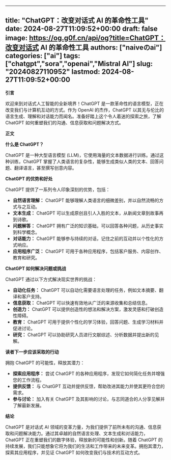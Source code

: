 
---
title: "ChatGPT：改变对话式 AI 的革命性工具"
date: 2024-08-27T11:09:52+00:00
draft: false
image: https://og.g0f.cn/api/og?title=ChatGPT：改变对话式 AI 的革命性工具
authors: ["naiveのai"]
categories: ["ai"]
tags: ["chatgpt","sora","openai","Mistral AI"]
slug: "20240827110952"
lastmod: 2024-08-27T11:09:52+00:00
---
**引言**

欢迎来到对话式人工智能的全新境界！ChatGPT 是一款革命性的语言模型，正在改变我们与计算机互动的方式。作为 OpenAI 的杰作，ChatGPT 以其无与伦比的语言生成、理解和对话能力而闻名。准备好踏上这个令人着迷的探索之旅，了解 ChatGPT 如何重塑我们的沟通、信息获取和问题解决方式。

**正文**

**什么是 ChatGPT？**

ChatGPT 是一种大型语言模型 (LLM)，它使用海量的文本数据进行训练。通过这种训练，ChatGPT 掌握了人类语言的复杂性，能够生成类似人类的文本、回答问题、翻译语言，甚至撰写创意内容。

**ChatGPT 的优势和好处**

ChatGPT 提供了一系列令人印象深刻的优势，包括：

- **自然语言理解：** ChatGPT 能够理解人类语言的细微差别，并以自然流畅的方式与之互动。
- **文本生成：** ChatGPT 可以生成原创且引人入胜的文本，从新闻文章到故事再到诗歌。
- **问题解答：** ChatGPT 拥有广泛的知识基础，可以回答各种问题，从历史事实到科学概念。
- **对话能力：** ChatGPT 能够参与持续的对话，记住之前的互动并以个性化的方式响应。
- **应用程序广泛：** ChatGPT 可用于各种应用程序，包括客户服务、内容创作、教育和研究。

**ChatGPT 如何解决问题或挑战**

ChatGPT 通过以下方式解决现实世界的挑战：

- **自动化任务：** ChatGPT 可以自动化需要语言处理的任务，例如文本摘要、翻译和客户支持。
- **信息获取：** ChatGPT 可以快速有效地从广泛的来源收集和总结信息。
- **创造力：** ChatGPT 可以提供创造性的想法和解决方案，激发灵感和打破创造性障碍。
- **教育：** ChatGPT 可用于提供个性化的学习体验，回答问题、生成学习材料并促进讨论。
- **研究：** ChatGPT 可以协助研究人员进行文献综述、分析数据并提出新的见解。

**读者下一步应该采取的行动**

拥抱 ChatGPT 的可能性，释放其潜力：

- **探索应用程序：** 尝试 ChatGPT 的各种应用程序，发现它如何简化任务并增强您的工作流程。
- **提供反馈：** 与 ChatGPT 互动并提供反馈，帮助改进其能力并使其更符合您的需求。
- **参与讨论：** 加入有关 ChatGPT 及其影响的讨论，与志同道合的人分享见解并了解最新发展。

**结论**

ChatGPT 是对话式 AI 领域的变革力量，为我们提供了前所未有的沟通、信息获取和问题解决能力。通过其卓越的自然语言处理、文本生成和对话能力，ChatGPT 正在重塑我们的数字体验，释放新的可能性和创新。随着 ChatGPT 的持续发展，我们只能想象它将为我们的生活和工作带来的未来变革。拥抱其潜力，探索其应用程序，并见证 ChatGPT 如何改变我们与技术的互动方式。